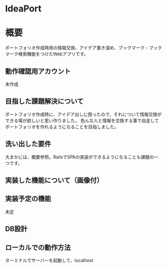 # IdeaPort

# 概要
ポートフォリオ作成時用の情報交換、アイデア書き溜め、ブックマーク・ブックマーク検索機能をつけたWebアプリです。

## 動作確認用アカウント
未作成

## 目指した課題解決について
ポートフォリオ作成時に、アイデア出しに困ったので、それについて情報交換ができる場が欲しいと思い作りました。
色んな人と情報を交換する事で自走してポートフォリオを作れるようになることを目指しました。

## 洗い出した要件
大まかには、概要参照。RailsでSPAの実装ができるようになることも課題の一つです。

## 実装した機能について（画像付）


## 実装予定の機能
未定

## DB設計

## ローカルでの動作方法
ターミナルでサーバーを起動して、localhost
